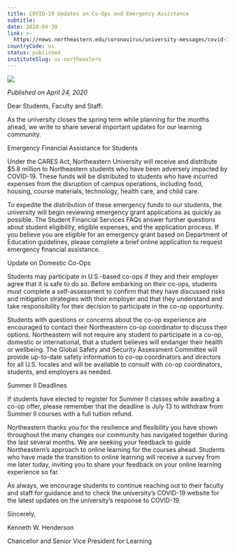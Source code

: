 ```yaml
---
title: COVID-19 Updates on Co-Ops and Emergency Assistance
subtitle: 
date: 2020-04-30
link: >-
  https://news.northeastern.edu/coronavirus/university-messages/covid-19-updates-on-co-ops-and-emergency-assistance/
countryCode: us
status: published
instituteSlug: us-northeastern
---
```

![](https://news.northeastern.edu/wp-content/uploads/2020/02/coronavirus_map_bkg_dk.jpg)

*Published on April 24, 2020*

Dear Students, Faculty and Staff:

As the university closes the spring term while planning for the months ahead, we write to share several important updates for our learning community.

Emergency Financial Assistance for Students



Under the CARES Act, Northeastern University will receive and distribute $5.8 million to Northeastern students who have been adversely impacted by COVID-19. These funds will be distributed to students who have incurred expenses from the disruption of campus operations, including food, housing, course materials, technology, health care, and child care.

To expedite the distribution of these emergency funds to our students, the university will begin reviewing emergency grant applications as quickly as possible. The Student Financial Services FAQs answer further questions about student eligibility, eligible expenses, and the application process. If you believe you are eligible for an emergency grant based on Department of Education guidelines, please complete a brief online application to request emergency financial assistance.

Update on Domestic Co-Ops

Students may participate in U.S.-based co-ops if they and their employer agree that it is safe to do so. Before embarking on their co-ops, students must complete a self-assessment to confirm that they have discussed risks and mitigation strategies with their employer and that they understand and take responsibility for their decision to participate in the co-op opportunity.



Students with questions or concerns about the co-op experience are encouraged to contact their Northeastern co-op coordinator to discuss their options. Northeastern will not require any student to participate in a co-op, domestic or international, that a student believes will endanger their health or wellbeing. The Global Safety and Security Assessment Committee will provide up-to-date safety information to co-op coordinators and directors for all U.S. locales and will be available to consult with co-op coordinators, students, and employers as needed.



Summer II Deadlines

If students have elected to register for Summer II classes while awaiting a co-op offer, please remember that the deadline is July 13 to withdraw from Summer II courses with a full tuition refund.

Northeastern thanks you for the resilience and flexibility you have shown throughout the many changes our community has navigated together during the last several months. We are seeking your feedback to guide Northeastern’s approach to online learning for the courses ahead. Students who have made the transition to online learning will receive a survey from me later today, inviting you to share your feedback on your online learning experience so far.

As always, we encourage students to continue reaching out to their faculty and staff for guidance and to check the university’s COVID-19 website for the latest updates on the university’s response to COVID-19.

Sincerely,

Kenneth W. Henderson

Chancellor and Senior Vice President for Learning